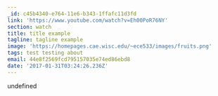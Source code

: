 ```yaml
---
_id: c45b4340-e764-11e6-b343-1ffafc11d3fd
link: 'https://www.youtube.com/watch?v=Eh00PoR76NY'
section: watch
title: title example
tagline: tagline example
image: 'https://homepages.cae.wisc.edu/~ece533/images/fruits.png'
tags: test testing about
email: 44e8f2569fcd795157035e74ed86ebd8
date: '2017-01-31T03:24:26.236Z'
---
```

undefined
